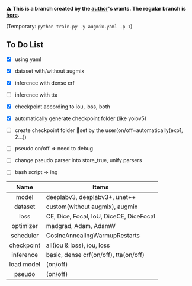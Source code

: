 **:warning: This is a branch created by the [author](https://github.com/lisy0123)'s wants. The regular branch is [here](https://github.com/boostcampaitech2/semantic-segmentation-level2-cv-18/tree/main).**



(Temporary: `python train.py -y augmix.yaml -p 1`)



## To Do List

- [x] using yaml
- [x] dataset with/without augmix
- [x] inference with dense crf
- [ ] inference with tta
- [x] checkpoint according to iou, loss, both
- [x] automatically generate checkpoint folder (like yolov5)
- [ ] create checkpoint folder set by the user(on/off=automatically(exp1, 2...))
- [ ] pseudo on/off => need to debug
- [ ] change pseudo parser into store_true, unify parsers
- [ ] bash script => ing



|    Name    | Items                                   |
| :--------: | --------------------------------------- |
|   model    | deeplabv3, deeplabv3+, unet++           |
|  dataset   | custom(without augmix), augmix          |
|    loss    | CE, Dice, Focal, IoU, DiceCE, DiceFocal |
| optimizer  | madgrad, Adam, AdamW                    |
| scheduler  | CosineAnnealingWarmupRestarts           |
| checkpoint | all(iou & loss), iou, loss              |
| inference  | basic, dense crf(on/off), tta(on/off)   |
| load model | (on/off)                                |
|   pseudo   | (on/off)                                |



